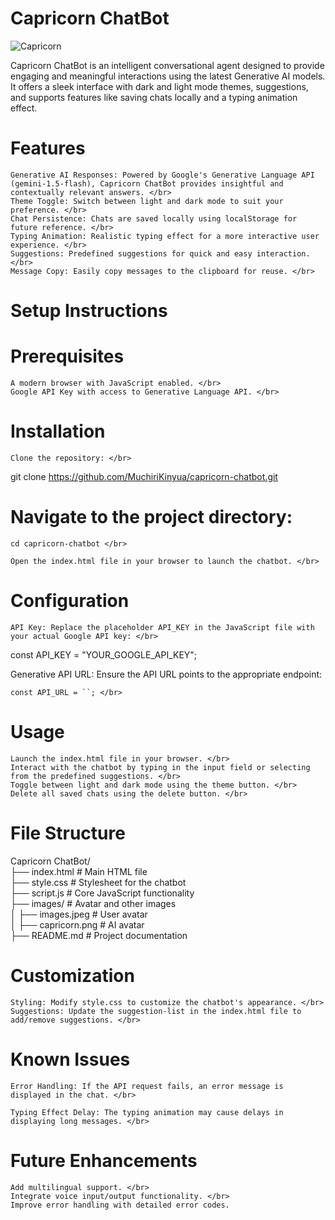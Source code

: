 # Capricorn ChatBot </br>

![Capricorn](https://github.com/user-attachments/assets/7d5d0d23-5643-4c09-b36c-87ff7dddb317) </br>

Capricorn ChatBot is an intelligent conversational agent designed to provide engaging and meaningful interactions using the latest Generative AI models. It offers a sleek interface with dark and light mode themes, suggestions, and supports features like saving chats locally and a typing animation effect. </br>
# Features </br>

    Generative AI Responses: Powered by Google's Generative Language API (gemini-1.5-flash), Capricorn ChatBot provides insightful and contextually relevant answers. </br>
    Theme Toggle: Switch between light and dark mode to suit your preference. </br>
    Chat Persistence: Chats are saved locally using localStorage for future reference. </br>
    Typing Animation: Realistic typing effect for a more interactive user experience. </br>
    Suggestions: Predefined suggestions for quick and easy interaction. </br>
    Message Copy: Easily copy messages to the clipboard for reuse. </br>

# Setup Instructions </br>
# Prerequisites </br>

    A modern browser with JavaScript enabled. </br>
    Google API Key with access to Generative Language API. </br>

# Installation </br>

    Clone the repository: </br>

git clone https://github.com/MuchiriKinyua/capricorn-chatbot.git </br>

# Navigate to the project directory: </br>

    cd capricorn-chatbot </br>

    Open the index.html file in your browser to launch the chatbot. </br>

# Configuration </br>

    API Key: Replace the placeholder API_KEY in the JavaScript file with your actual Google API key: </br>

const API_KEY = "YOUR_GOOGLE_API_KEY"; </br>

Generative API URL: Ensure the API URL points to the appropriate endpoint: </br>

    const API_URL = ``; </br>

# Usage </br>

    Launch the index.html file in your browser. </br>
    Interact with the chatbot by typing in the input field or selecting from the predefined suggestions. </br>
    Toggle between light and dark mode using the theme button. </br>
    Delete all saved chats using the delete button. </br>
 
# File Structure </br>

Capricorn ChatBot/ </br>
├── index.html         # Main HTML file </br>
├── style.css          # Stylesheet for the chatbot </br>
├── script.js          # Core JavaScript functionality </br>
├── images/            # Avatar and other images </br>
│   ├── images.jpeg    # User avatar </br>
│   ├── capricorn.png  # AI avatar </br>
├── README.md          # Project documentation </br>

# Customization </br>

    Styling: Modify style.css to customize the chatbot's appearance. </br>
    Suggestions: Update the suggestion-list in the index.html file to add/remove suggestions. </br>

# Known Issues </br>

    Error Handling: If the API request fails, an error message is displayed in the chat. </br>

    Typing Effect Delay: The typing animation may cause delays in displaying long messages. </br>

# Future Enhancements </br>

    Add multilingual support. </br>
    Integrate voice input/output functionality. </br>
    Improve error handling with detailed error codes.

